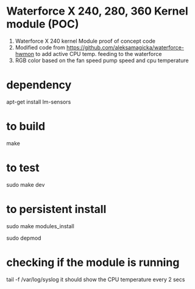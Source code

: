 # Waterforce X 240, 280, 360 Kernel module (POC)
1. Waterforce X 240 kernel Module proof of concept code
2. Modified code from https://github.com/aleksamagicka/waterforce-hwmon to add active CPU temp. feeding to the waterforce
3. RGB color based on the fan speed pump speed and cpu temperature

# dependency
apt-get install lm-sensors

# to build
make

# to test
sudo make dev

# to persistent install
sudo make modules_install

sudo depmod

# checking if the module is running
tail -f /var/log/syslog
it should show the CPU temperature every 2 secs


